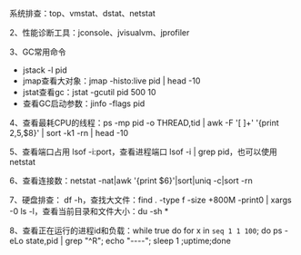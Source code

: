 



系统排查：top、vmstat、dstat、netstat

2、性能诊断工具：jconsole、jvisualvm、jprofiler

3、GC常用命令

- jstack -l pid
- jmap查看大对象：jmap -histo:live pid | head -10
- jstat查看gc：jstat -gcutil pid 500 10
- 查看GC启动参数：jinfo -flags pid 

4、查看最耗CPU的线程：ps -mp pid -o THREAD,tid | awk -F '[ ]+' '{print $2,$5,$8}' | sort -k1 -rn | head -10

5、查看端口占用 lsof -i:port，查看进程端口 lsof -i | grep pid，也可以使用netstat

6、查看连接数：netstat -nat|awk  '{print $6}'|sort|uniq -c|sort -rn 

7、硬盘排查： df -h，查找大文件：find . -type f -size +800M  -print0 | xargs -0 ls -l，查看当前目录和文件大小：du -sh *

8、查看正在运行的进程id和负载：while true do for x in `seq 1 1 100`; do ps -eLo state,pid | grep "^R"; echo "----"; sleep 1 ;uptime;done